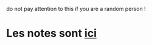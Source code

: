 do not pay attention to this if you are a random person !


# **Les notes sont [ici](https://github.com/LeLenoch/react-stage/blob/main/react-openclassrooms/notes.txt)**
